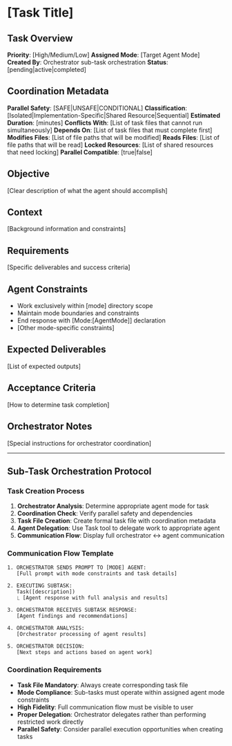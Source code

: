 # [Task Title]

## Task Overview
**Priority**: [High/Medium/Low]
**Assigned Mode**: [Target Agent Mode]
**Created By**: Orchestrator sub-task orchestration
**Status**: [pending|active|completed]

## Coordination Metadata
**Parallel Safety**: [SAFE|UNSAFE|CONDITIONAL]
**Classification**: [Isolated|Implementation-Specific|Shared Resource|Sequential]
**Estimated Duration**: [minutes]
**Conflicts With**: [List of task files that cannot run simultaneously]
**Depends On**: [List of task files that must complete first]
**Modifies Files**: [List of file paths that will be modified]
**Reads Files**: [List of file paths that will be read]
**Locked Resources**: [List of shared resources that need locking]
**Parallel Compatible**: [true|false]

## Objective
[Clear description of what the agent should accomplish]

## Context
[Background information and constraints]

## Requirements
[Specific deliverables and success criteria]

## Agent Constraints
- Work exclusively within [mode] directory scope
- Maintain mode boundaries and constraints
- End response with [Mode:[AgentMode]] declaration
- [Other mode-specific constraints]

## Expected Deliverables
[List of expected outputs]

## Acceptance Criteria
[How to determine task completion]

## Orchestrator Notes
[Special instructions for orchestrator coordination]

---

## Sub-Task Orchestration Protocol

### Task Creation Process
1. **Orchestrator Analysis**: Determine appropriate agent mode for task
2. **Coordination Check**: Verify parallel safety and dependencies
3. **Task File Creation**: Create formal task file with coordination metadata
4. **Agent Delegation**: Use Task tool to delegate work to appropriate agent
5. **Communication Flow**: Display full orchestrator ↔ agent communication

### Communication Flow Template
```
1. ORCHESTRATOR SENDS PROMPT TO [MODE] AGENT:
   [Full prompt with mode constraints and task details]

2. EXECUTING SUBTASK:
   Task([description])
   ⎿ [Agent response with full analysis and results]

3. ORCHESTRATOR RECEIVES SUBTASK RESPONSE:
   [Agent findings and recommendations]

4. ORCHESTRATOR ANALYSIS:
   [Orchestrator processing of agent results]

5. ORCHESTRATOR DECISION:
   [Next steps and actions based on agent work]
```

### Coordination Requirements
- **Task File Mandatory**: Always create corresponding task file
- **Mode Compliance**: Sub-tasks must operate within assigned agent mode constraints
- **High Fidelity**: Full communication flow must be visible to user
- **Proper Delegation**: Orchestrator delegates rather than performing restricted work directly
- **Parallel Safety**: Consider parallel execution opportunities when creating tasks